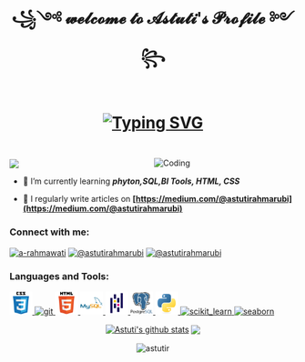 <h1 align="center">꧁༺ 𝔀𝓮𝓵𝓬𝓸𝓶𝓮 𝓽𝓸 𝓐𝓼𝓽𝓾𝓽𝓲'𝓼 𝓟𝓻𝓸𝓯𝓲𝓵𝓮 ༻꧂
<br />
  
  <br />
<div align="center">
  
<a href="https://git.io/typing-svg"><img src="https://readme-typing-svg.herokuapp.com?font=Source+Code+Pro&weight=500&size=23&pause=&color=000000&background=74F3D8D2&center=true&vCenter=true&width=470&lines=A+passionate+to+Data+Science;Business+Intelligence;Data+Visualization;Data+doesn't+Lie" alt="Typing SVG" /></a>
</div>
</h1>
<br />
<img align="center" src="https://github.com/astutir/astutir/assets/133883292/a90238d0-43c8-4c1e-bb3b-0314207b6c57">
<img align="right" alt="Coding" width="250" src="https://media.giphy.com/media/XGDJ1ExcBfvzYdBGbi/giphy.gif">

- 🌱 I’m currently learning **_phyton,SQL,BI Tools, HTML, CSS_**

- 📝 I regularly write articles on **[https://medium.com/@astutirahmarubi](https://medium.com/@astutirahmarubi)**


<h3 align="left">Connect with me: </h3>
<p align="left">
<a href="https://linkedin.com/in/a-rahmawati" target="blank"><img align="center" src="https://raw.githubusercontent.com/rahuldkjain/github-profile-readme-generator/master/src/images/icons/Social/linked-in-alt.svg" alt="a-rahmawati" height="30" width="40" /></a>
<a href="https://medium.com/@astutirahmarubi" target="blank"><img align="center" src="https://raw.githubusercontent.com/rahuldkjain/github-profile-readme-generator/master/src/images/icons/Social/medium.svg" alt="@astutirahmarubi" height="30" width="40" /></a>
<a href="https://www.hackerrank.com/@astutirahmarubi" target="blank"><img align="center" src="https://raw.githubusercontent.com/rahuldkjain/github-profile-readme-generator/master/src/images/icons/Social/hackerrank.svg" alt="@astutirahmarubi" height="30" width="40" /></a>
</p>

<h3 align="left">Languages and Tools:</h3>
<p align="left"> <a href="https://www.w3schools.com/css/" target="_blank" rel="noreferrer"> <img src="https://raw.githubusercontent.com/devicons/devicon/master/icons/css3/css3-original-wordmark.svg" alt="css3" width="40" height="40"/> </a> <a href="https://git-scm.com/" target="_blank" rel="noreferrer"> <img src="https://www.vectorlogo.zone/logos/git-scm/git-scm-icon.svg" alt="git" width="40" height="40"/> </a> <a href="https://www.w3.org/html/" target="_blank" rel="noreferrer"> <img src="https://raw.githubusercontent.com/devicons/devicon/master/icons/html5/html5-original-wordmark.svg" alt="html5" width="40" height="40"/> </a> <a href="https://www.mysql.com/" target="_blank" rel="noreferrer"> <img src="https://raw.githubusercontent.com/devicons/devicon/master/icons/mysql/mysql-original-wordmark.svg" alt="mysql" width="40" height="40"/> </a> <a href="https://pandas.pydata.org/" target="_blank" rel="noreferrer"> <img src="https://raw.githubusercontent.com/devicons/devicon/2ae2a900d2f041da66e950e4d48052658d850630/icons/pandas/pandas-original.svg" alt="pandas" width="40" height="40"/> </a> <a href="https://www.postgresql.org" target="_blank" rel="noreferrer"> <img src="https://raw.githubusercontent.com/devicons/devicon/master/icons/postgresql/postgresql-original-wordmark.svg" alt="postgresql" width="40" height="40"/> </a> <a href="https://www.python.org" target="_blank" rel="noreferrer"> <img src="https://raw.githubusercontent.com/devicons/devicon/master/icons/python/python-original.svg" alt="python" width="40" height="40"/> </a> <a href="https://scikit-learn.org/" target="_blank" rel="noreferrer"> <img src="https://upload.wikimedia.org/wikipedia/commons/0/05/Scikit_learn_logo_small.svg" alt="scikit_learn" width="40" height="40"/> </a> <a href="https://seaborn.pydata.org/" target="_blank" rel="noreferrer"> <img src="https://seaborn.pydata.org/_images/logo-mark-lightbg.svg" alt="seaborn" width="40" height="40"/> </a> </p>
<div align="center">
<a href="https://github.com/astutir/github-readme-stats"><img align="center" src="https://github-readme-stats.vercel.app/api?username=astutir&show_icons=true&include_all_commits=true&theme=gotham&hide_border=true" alt="Astuti's github stats" /></a> <a href="https://github.com/astutir/github-readme-stats"><img align="center" src="https://github-readme-stats.vercel.app/api/top-langs/?username=astutir&layout=compact&theme=gotham&hide_border=true" /></a> 

<p><img align="center" src="https://github-readme-streak-stats.herokuapp.com/?user=astutir&theme=gotham&hide_border=false" alt="astutir" /></p>
<div>
